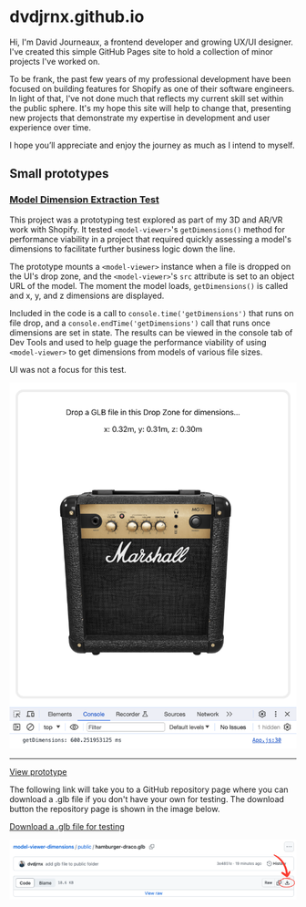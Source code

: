 # dvdjrnx.github.io

Hi, I'm David Journeaux, a frontend developer and growing UX/UI designer. I've created this simple GitHub Pages site to hold a collection of minor projects I've worked on.

To be frank, the past few years of my professional development have been focused on building features for Shopify as one of their software engineers. In light of that, I've not done much that reflects my current skill set within the public sphere. It's my hope this site will help to change that, presenting new projects that demonstrate my expertise in development and user experience over time.

I hope you’ll appreciate and enjoy the journey as much as I intend to myself.

## Small prototypes

### [Model Dimension Extraction Test](https://dvdjrnx.github.io/model-viewer-dimensions)

This project was a prototyping test explored as part of my 3D and AR/VR work with Shopify. It tested `<model-viewer>`'s `getDimensions()` method for performance viability in a project that required quickly assessing a model's dimensions to facilitate further business logic down the line.

The prototype mounts a `<model-viewer>` instance when a file is dropped on the UI's drop zone, and the `<model-viewer>`'s `src` attribute is set to an object URL of the model. The moment the model loads, `getDimensions()` is called and x, y, and z dimensions are displayed.

Included in the code is a call to `console.time('getDimensions')` that runs on file drop, and a `console.endTime('getDimensions')` call that runs once dimensions are set in state. The results can be viewed in the console tab of Dev Tools and used to help guage the performance viability of using `<model-viewer>` to get dimensions from models of various file sizes.

UI was not a focus for this test.

<img src="./public/model-viewer-dimensions.png" alt="Screenshot of prototype showing a Marshall amp model loaded in the UI with dimensions displayed and the timing results shown in Dev Tools" />

<hr />

[View prototype](https://dvdjrnx.github.io/model-viewer-dimensions)

The following link will take you to a GitHub repository page where you can download a .glb file if you don't have your own for testing. The download button the repository page is shown in the image below.

[Download a .glb file for testing](https://github.com/dvdjrnx/model-viewer-dimensions/blob/master/public/hamburger-draco.glb)

<img src="./public/download-glb.png" alt="Image showing where to download the mentioned .glb file in the linked GitHub repository page" />

